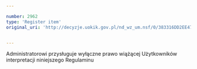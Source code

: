 ```yaml
---

number: 2962
type: 'Register item'
original_uri: 'http://decyzje.uokik.gov.pl/nd_wz_um.nsf/0/383316DD2EE47112C12579CA003C3B1C?OpenDocument'


---
```


Administratorowi przysługuje wyłączne prawo wiążącej Użytkowników interpretacji niniejszego Regulaminu
